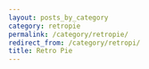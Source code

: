 ```yaml
---
layout: posts_by_category
category: retropie
permalink: /category/retropie/
redirect_from: /category/retropi/
title: Retro Pie
---
```

